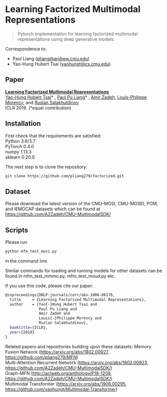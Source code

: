 # Learning Factorized Multimodal Representations

> Pytorch implementation for learning factorized multimodal representations using deep generative models.

Correspondence to: 
  - Paul Liang (pliang@andrew.cmu.edu)
  - Yao-Hung Hubert Tsai (yaohungt@cs.cmu.edu)
  
## Paper

[**Learning Factorized Multimodal Representations**](https://arxiv.org/abs/1806.06176)<br>
[Yao-Hung Hubert Tsai](https://yaohungt.github.io)* , [Paul Pu Liang](http://www.cs.cmu.edu/~pliang/)* , [Amir Zadeh](https://www.amir-zadeh.com/), [Louis-Philippe Morency](https://www.cs.cmu.edu/~morency/), and [Ruslan Salakhutdinov](https://www.cs.cmu.edu/~rsalakhu/)<br>
ICLR 2019. (*equal contribution)

## Installation

First check that the requirements are satisfied:</br>
Python 3.6/3.7</br>
PyTorch 0.4.0</br>
numpy 1.13.3</br>
sklearn 0.20.0

The next step is to clone the repository:
```bash
git clone https://github.com/pliang279/factorized.git
```

## Dataset

Please download the latest version of the CMU-MOSI, CMU-MOSEI, POM, and IEMOCAP datasets which can be found at https://github.com/A2Zadeh/CMU-MultimodalSDK/

## Scripts

Please run
```bash
python mfm_test_mosi.py
```
in the command line.

Similar commands for loading and running models for other datasets can be found in mfm_test_mmmo.py, mfm_test_moud.py etc.

If you use this code, please cite our paper:

```bash
@inproceedings{DBLP:journals/corr/abs-1806-06176,
  title     = {Learning Factorized Multimodal Representations},
  author    = {Yao{-}Hung Hubert Tsai and
               Paul Pu Liang and
               Amir Zadeh and
               Louis{-}Philippe Morency and
               Ruslan Salakhutdinov},
  booktitle={ICLR},
  year={2019}
}
```

Related papers and repositories building upon these datasets:
Memory Fusion Network (https://arxiv.org/abs/1802.00927, https://github.com/pliang279/MFN)</br>
Multi-Attention Recurrent Network (https://arxiv.org/abs/1802.00923, https://github.com/A2Zadeh/CMU-MultimodalSDK/)</br>
Graph-MFN (http://aclweb.org/anthology/P18-1208, https://github.com/A2Zadeh/CMU-MultimodalSDK/)</br>
Multimodal Transformer (https://arxiv.org/abs/1906.00295, https://github.com/yaohungt/Multimodal-Transformer)
